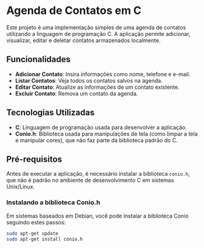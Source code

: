 # Agenda de Contatos em C

Este projeto é uma implementação simples de uma agenda de contatos utilizando a linguagem de programação C. A aplicação permite adicionar, visualizar, editar e deletar contatos armazenados localmente.

## Funcionalidades

- **Adicionar Contato**: Insira informações como nome, telefone e e-mail.
- **Listar Contatos**: Veja todos os contatos salvos na agenda.
- **Editar Contato**: Atualize as informações de um contato existente.
- **Excluir Contato**: Remova um contato da agenda.

## Tecnologias Utilizadas

- **C**: Linguagem de programação usada para desenvolver a aplicação.
- **Conio.h**: Biblioteca usada para manipulações de tela (como limpar a tela e manipular cores), que não faz parte da biblioteca padrão do C.

## Pré-requisitos

Antes de executar a aplicação, é necessário instalar a biblioteca `conio.h`, que não é padrão no ambiente de desenvolvimento C em sistemas Unix/Linux. 

### Instalando a biblioteca Conio.h

Em sistemas baseados em Debian, você pode instalar a biblioteca Conio seguindo estes passos:

```bash
sudo apt-get update
sudo apt-get install conio.h
